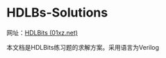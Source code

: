 # **HDLBs-Solutions**

网址：[HDLBits (01xz.net)](https://hdlbits.01xz.net/wiki/Main_Page)

本文档是HDLBits练习题的求解方案。采用语言为Verilog

